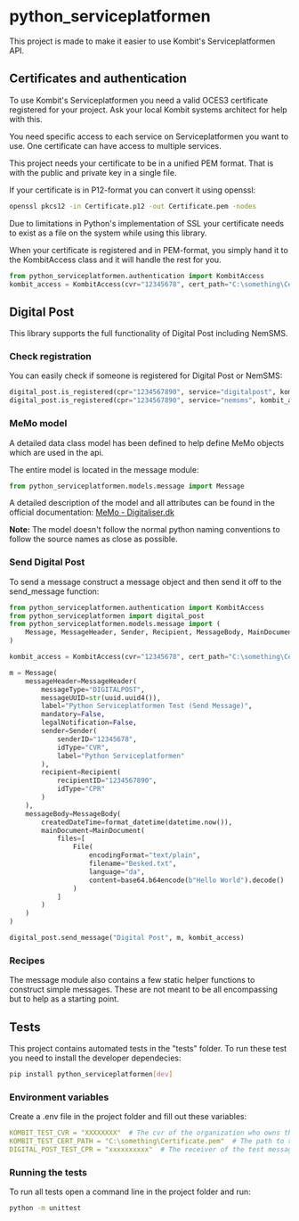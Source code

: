 # python_serviceplatformen

This project is made to make it easier to use Kombit's Serviceplatformen API.

## Certificates and authentication

To use Kombit's Serviceplatformen you need a valid OCES3 certificate registered for your project.
Ask your local Kombit systems architect for help with this.

You need specific access to each service on Serviceplatformen you want to use.
One certificate can have access to multiple services.

This project needs your certificate to be in a unified PEM format. That is
with the public and private key in a single file.

If your certificate is in P12-format you can convert it using openssl:

```bash
openssl pkcs12 -in Certificate.p12 -out Certificate.pem -nodes
```

Due to limitations in Python's implementation of SSL your certificate needs to exist as
a file on the system while using this library.

When your certificate is registered and in PEM-format, you simply hand it to the KombitAccess
class and it will handle the rest for you.

```python
from python_serviceplatformen.authentication import KombitAccess
kombit_access = KombitAccess(cvr="12345678", cert_path="C:\something\Certificate.pem")
```

## Digital Post

This library supports the full functionality of Digital Post including NemSMS.

### Check registration

You can easily check if someone is registered for Digital Post or NemSMS:

```python
digital_post.is_registered(cpr="1234567890", service="digitalpost", kombit_access=kombit_access)
digital_post.is_registered(cpr="1234567890", service="nemsms", kombit_access=kombit_access)
```

### MeMo model

A detailed data class model has been defined to help define MeMo objects which are used
in the api.

The entire model is located in the message module:

```python
from python_serviceplatformen.models.message import Message
```

A detailed description of the model and all attributes can be found in the official documentation:
[MeMo - Digitaliser.dk](https://digitaliser.dk/digital-post/vejledninger/memo)

**Note:** The model doesn't follow the normal python naming conventions to follow the source names as close as possible.

### Send Digital Post

To send a message construct a message object and then send it off to the send_message function:

```python
from python_serviceplatformen.authentication import KombitAccess
from python_serviceplatformen import digital_post
from python_serviceplatformen.models.message import (
    Message, MessageHeader, Sender, Recipient, MessageBody, MainDocument, File
)

kombit_access = KombitAccess(cvr="12345678", cert_path="C:\something\Certificate.pem")

m = Message(
    messageHeader=MessageHeader(
        messageType="DIGITALPOST",
        messageUUID=str(uuid.uuid4()),
        label="Python Serviceplatformen Test (Send Message)",
        mandatory=False,
        legalNotification=False,
        sender=Sender(
            senderID="12345678",
            idType="CVR",
            label="Python Serviceplatformen"
        ),
        recipient=Recipient(
            recipientID="1234567890",
            idType="CPR"
        )
    ),
    messageBody=MessageBody(
        createdDateTime=format_datetime(datetime.now()),
        mainDocument=MainDocument(
            files=[
                File(
                    encodingFormat="text/plain",
                    filename="Besked.txt",
                    language="da",
                    content=base64.b64encode(b"Hello World").decode()
                )
            ]
        )
    )
)

digital_post.send_message("Digital Post", m, kombit_access)
```

### Recipes

The message module also contains a few static helper functions to construct simple messages. These are not meant to
be all encompassing but to help as a starting point.

## Tests

This project contains automated tests in the "tests" folder.
To run these test you need to install the developer dependecies:

```bash
pip install python_serviceplatformen[dev]
```

### Environment variables

Create a .env file in the project folder and fill out these variables:

```yaml
KOMBIT_TEST_CVR = "XXXXXXXX"  # The cvr of the organization who owns the certificate
KOMBIT_TEST_CERT_PATH = "C:\something\Certificate.pem"  # The path to the certificate file
DIGITAL_POST_TEST_CPR = "xxxxxxxxxx"  # The receiver of the test messages
```

### Running the tests

To run all tests open a command line in the project folder and run:

```bash
python -m unittest
```
